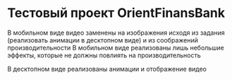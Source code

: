 # Тестовый проект OrientFinansBank
[http://irbisc.tmweb.ru/ofb/]: http://irbisc.tmweb.ru/ofb/

В мобильном виде видео заменены на изображения исходя из задания (реализовать анимации в десктопном виде) и из соображений производительности
В мобильном виде реализованы лишь небольшие эффекты, которые не должны повлиять на производительность

В десктопном виде реализованы анимации и отображение видео
